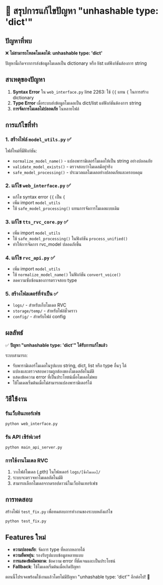 # 🔧 สรุปการแก้ไขปัญหา "unhashable type: 'dict'"

## ปัญหาที่พบ
❌ **ไม่สามารถโหลดโมเดลได้: unhashable type: 'dict'**

ปัญหานี้เกิดจากการส่งข้อมูลโมเดลเป็น dictionary หรือ list แต่ฟังก์ชันต้องการ string

## สาเหตุของปัญหา
1. **Syntax Error** ใน `web_interface.py` line 2263: ใช้ `{{` แทน `{` ในการสร้าง dictionary
2. **Type Error** เมื่อระบบส่งข้อมูลโมเดลเป็น dict/list แต่ฟังก์ชันต้องการ string
3. **การจัดการโมเดลไม่ปลอดภัย** ในหลายไฟล์

## การแก้ไขที่ทำ

### 1. สร้างไฟล์ `model_utils.py` ✅
ไฟล์ใหม่ที่มีฟังก์ชัน:
- `normalize_model_name()` - แปลงพารามิเตอร์โมเดลให้เป็น string อย่างปลอดภัย
- `validate_model_exists()` - ตรวจสอบว่าโมเดลมีอยู่จริง
- `safe_model_processing()` - ประมวลผลโมเดลอย่างปลอดภัยและครอบคลุม

### 2. แก้ไข `web_interface.py` ✅
- แก้ไข syntax error `{{` เป็น `{`
- เพิ่ม import `model_utils`
- ใช้ `safe_model_processing()` แทนการจัดการโมเดลแบบเดิม

### 3. แก้ไข `tts_rvc_core.py` ✅
- เพิ่ม import `model_utils`
- ใช้ `safe_model_processing()` ในฟังก์ชัน `process_unified()`
- ทำให้การจัดการ rvc_model ปลอดภัยขึ้น

### 4. แก้ไข `rvc_api.py` ✅
- เพิ่ม import `model_utils`
- ใช้ `normalize_model_name()` ในฟังก์ชัน `convert_voice()`
- ลดความซับซ้อนของการตรวจสอบ type

### 5. สร้างโฟลเดอร์ที่จำเป็น ✅
- `logs/` - สำหรับเก็บโมเดล RVC
- `storage/temp/` - สำหรับไฟล์ชั่วคราว
- `config/` - สำหรับไฟล์ config

## ผลลัพธ์
✅ **ปัญหา "unhashable type: 'dict'" ได้รับการแก้ไขแล้ว**

ระบบสามารถ:
- รับพารามิเตอร์โมเดลในรูปแบบ string, dict, list หรือ type อื่นๆ ได้
- แปลงและตรวจสอบความถูกต้องของโมเดลอัตโนมัติ
- แสดงข้อความ error ที่เป็นประโยชน์เมื่อโมเดลไม่พบ
- ใช้โมเดลเริ่มต้นเมื่อไม่สามารถแปลงพารามิเตอร์ได้

## วิธีใช้งาน

### รันเว็บอินเทอร์เฟซ
```bash
python web_interface.py
```

### รัน API เซิร์ฟเวอร์
```bash
python main_api_server.py
```

### การใช้งานโมเดล RVC
1. วางไฟล์โมเดล (.pth) ในโฟลเดอร์ `logs/[ชื่อโมเดล]/`
2. ระบบจะตรวจหาโมเดลอัตโนมัติ
3. สามารถเลือกโมเดลจากดรอปดาวน์ในเว็บอินเทอร์เฟซ

## การทดสอบ
สร้างไฟล์ `test_fix.py` เพื่อทดสอบการทำงานของระบบหลังแก้ไข

```bash
python test_fix.py
```

## Features ใหม่
- **ความปลอดภัย**: จัดการ type ที่หลากหลายได้
- **ความยืดหยุ่น**: รองรับรูปแบบข้อมูลหลายแบบ
- **การแสดงข้อผิดพลาด**: ข้อความ error ที่ชัดเจนและเป็นประโยชน์
- **Fallback**: ใช้โมเดลเริ่มต้นเมื่อเกิดปัญหา

ตอนนี้โปรเจคพร้อมใช้งานแล้วโดยไม่มีปัญหา "unhashable type: 'dict'" อีกต่อไป! 🎉
